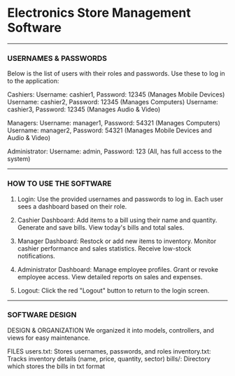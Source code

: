 # Electronics Store Management Software

---
### USERNAMES & PASSWORDS

Below is the list of users with their roles and passwords. Use these to log in to the application:

Cashiers:
Username: cashier1, Password: 12345 (Manages Mobile Devices)
Username: cashier2, Password: 12345 (Manages Computers)
Username: cashier3, Password: 12345 (Manages Audio & Video)

Managers:
Username: manager1, Password: 54321 (Manages Computers)
Username: manager2, Password: 54321 (Manages Mobile Devices and Audio & Video)

Administrator:
Username: admin, Password: 123 (All, has full access to the system)

---
### HOW TO USE THE SOFTWARE

1. Login:
Use the provided usernames and passwords to log in. Each user sees a dashboard based on their role.

2. Cashier Dashboard:
Add items to a bill using their name and quantity.
Generate and save bills.
View today's bills and total sales.

3. Manager Dashboard:
Restock or add new items to inventory.
Monitor cashier performance and sales statistics.
Receive low-stock notifications.

4. Administrator Dashboard:
Manage employee profiles.
Grant or revoke employee access.
View detailed reports on sales and expenses.

5. Logout:
Click the red "Logout" button to return to the login screen.

---
### SOFTWARE DESIGN

DESIGN & ORGANIZATION
We organized it into models, controllers, and views for easy maintenance.

FILES
users.txt: Stores usernames, passwords, and roles
inventory.txt: Tracks inventory details (name, price, quantity, sector)
bills/: Directory which stores the bills in txt format


